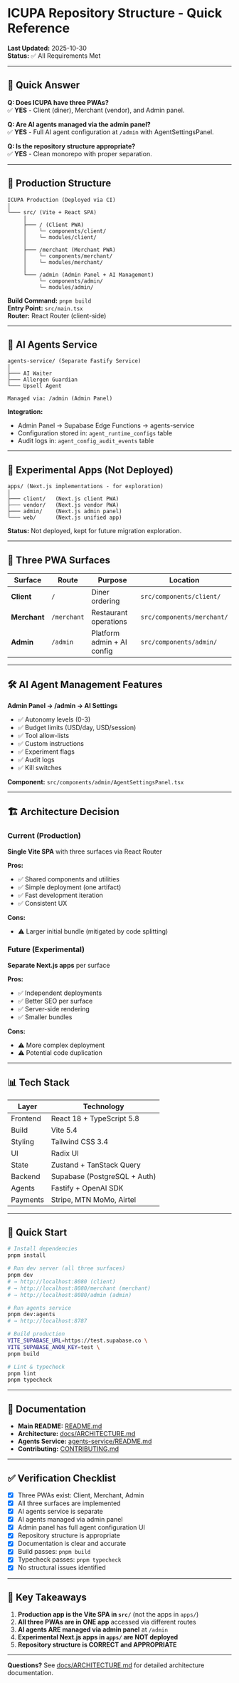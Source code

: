# ICUPA Repository Structure - Quick Reference

**Last Updated:** 2025-10-30  
**Status:** ✅ All Requirements Met

---

## 🎯 Quick Answer

**Q: Does ICUPA have three PWAs?**  
✅ **YES** - Client (diner), Merchant (vendor), and Admin panel.

**Q: Are AI agents managed via the admin panel?**  
✅ **YES** - Full AI agent configuration at `/admin` with AgentSettingsPanel.

**Q: Is the repository structure appropriate?**  
✅ **YES** - Clean monorepo with proper separation.

---

## 📁 Production Structure

```
ICUPA Production (Deployed via CI)
│
└─── src/ (Vite + React SPA)
     │
     ├─── / (Client PWA)
     │    └─ components/client/
     │    └─ modules/client/
     │
     ├─── /merchant (Merchant PWA)
     │    └─ components/merchant/
     │    └─ modules/merchant/
     │
     └─── /admin (Admin Panel + AI Management)
          └─ components/admin/
          └─ modules/admin/
```

**Build Command:** `pnpm build`  
**Entry Point:** `src/main.tsx`  
**Router:** React Router (client-side)

---

## 🤖 AI Agents Service

```
agents-service/ (Separate Fastify Service)
│
├─── AI Waiter
├─── Allergen Guardian
└─── Upsell Agent

Managed via: /admin (Admin Panel)
```

**Integration:**
- Admin Panel → Supabase Edge Functions → agents-service
- Configuration stored in: `agent_runtime_configs` table
- Audit logs in: `agent_config_audit_events` table

---

## 🧪 Experimental Apps (Not Deployed)

```
apps/ (Next.js implementations - for exploration)
│
├─── client/   (Next.js client PWA)
├─── vendor/   (Next.js vendor PWA)
├─── admin/    (Next.js admin panel)
└─── web/      (Next.js unified app)
```

**Status:** Not deployed, kept for future migration exploration.

---

## 🎨 Three PWA Surfaces

| Surface | Route | Purpose | Location |
|---------|-------|---------|----------|
| **Client** | `/` | Diner ordering | `src/components/client/` |
| **Merchant** | `/merchant` | Restaurant operations | `src/components/merchant/` |
| **Admin** | `/admin` | Platform admin + AI config | `src/components/admin/` |

---

## 🛠️ AI Agent Management Features

**Admin Panel → /admin → AI Settings**

- ✅ Autonomy levels (0-3)
- ✅ Budget limits (USD/day, USD/session)
- ✅ Tool allow-lists
- ✅ Custom instructions
- ✅ Experiment flags
- ✅ Audit logs
- ✅ Kill switches

**Component:** `src/components/admin/AgentSettingsPanel.tsx`

---

## 🏗️ Architecture Decision

### Current (Production)
**Single Vite SPA** with three surfaces via React Router

**Pros:**
- ✅ Shared components and utilities
- ✅ Simple deployment (one artifact)
- ✅ Fast development iteration
- ✅ Consistent UX

**Cons:**
- ⚠️ Larger initial bundle (mitigated by code splitting)

### Future (Experimental)
**Separate Next.js apps** per surface

**Pros:**
- ✅ Independent deployments
- ✅ Better SEO per surface
- ✅ Server-side rendering
- ✅ Smaller bundles

**Cons:**
- ⚠️ More complex deployment
- ⚠️ Potential code duplication

---

## 📊 Tech Stack

| Layer | Technology |
|-------|-----------|
| Frontend | React 18 + TypeScript 5.8 |
| Build | Vite 5.4 |
| Styling | Tailwind CSS 3.4 |
| UI | Radix UI |
| State | Zustand + TanStack Query |
| Backend | Supabase (PostgreSQL + Auth) |
| Agents | Fastify + OpenAI SDK |
| Payments | Stripe, MTN MoMo, Airtel |

---

## 🚀 Quick Start

```bash
# Install dependencies
pnpm install

# Run dev server (all three surfaces)
pnpm dev
# → http://localhost:8080 (client)
# → http://localhost:8080/merchant (merchant)
# → http://localhost:8080/admin (admin)

# Run agents service
pnpm dev:agents
# → http://localhost:8787

# Build production
VITE_SUPABASE_URL=https://test.supabase.co \
VITE_SUPABASE_ANON_KEY=test \
pnpm build

# Lint & typecheck
pnpm lint
pnpm typecheck
```

---

## 📖 Documentation

- **Main README:** [README.md](../README.md)
- **Architecture:** [docs/ARCHITECTURE.md](../docs/ARCHITECTURE.md)
- **Agents Service:** [agents-service/README.md](../agents-service/README.md)
- **Contributing:** [CONTRIBUTING.md](../CONTRIBUTING.md)

---

## ✅ Verification Checklist

- [x] Three PWAs exist: Client, Merchant, Admin
- [x] All three surfaces are implemented
- [x] AI agents service is separate
- [x] AI agents managed via admin panel
- [x] Admin panel has full agent configuration UI
- [x] Repository structure is appropriate
- [x] Documentation is clear and accurate
- [x] Build passes: `pnpm build`
- [x] Typecheck passes: `pnpm typecheck`
- [x] No structural issues identified

---

## 🎯 Key Takeaways

1. **Production app is the Vite SPA in `src/`** (not the apps in `apps/`)
2. **All three PWAs are in ONE app** accessed via different routes
3. **AI agents ARE managed via admin panel** at `/admin`
4. **Experimental Next.js apps in `apps/` are NOT deployed**
5. **Repository structure is CORRECT and APPROPRIATE**

---

**Questions?** See [docs/ARCHITECTURE.md](../docs/ARCHITECTURE.md) for detailed architecture documentation.
